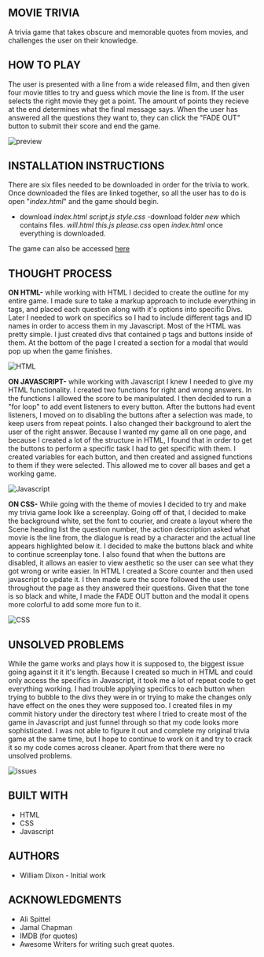 ## MOVIE TRIVIA
A trivia game that takes obscure and memorable quotes from movies, and challenges the user on their knowledge.

## HOW TO PLAY
The user is presented with a line from a wide released film, and then given four movie titles to try and guess which movie the line is from. If the user selects the right movie they get a point. The amount of points they recieve at the end determines what the final message says. When the user has answered all the questions they want to, they can click the "FADE OUT" button to submit their score and end the game. 

![preview](https://i.imgur.com/z55pUEC.png)

## INSTALLATION INSTRUCTIONS
There are six files needed to be downloaded in order for the trivia to work. Once downloaded the files are linked together, so all the user has to do is open "_index.html_" and the game should begin. 
- download
    _index.html_
    _script.js_
    _style.css_
-download folder
    _new_ which contains files.
        _will.html_
        _this.js_
        _please.css_
open _index.html_ once everything is downloaded.

The game can also be accessed [here](https://wdixon2186.github.io/movieTrivia/)

## THOUGHT PROCESS
**ON HTML-** while working with HTML I decided to create the outline for my entire game. I made sure to take a markup approach to include everything in tags, and placed each question along with it's options into specific Divs. Later I needed to work on specifics so I had to include different tags and ID names in order to access them in my Javascript. Most of the HTML was pretty simple. I just created divs that contained p tags and buttons inside of them. At the bottom of the page I created a section for a modal that would pop up when the game finishes.  

![HTML](https://i.imgur.com/ty4lauO.png)

**ON JAVASCRIPT-** while working with Javascript I knew I needed to give my HTML functionality. I created two functions for right and wrong answers. In the functions I allowed the score to be manipulated. I then decided to run a "for loop" to add event listeners to every button. After the buttons had event listeners, I moved on to disabling the buttons after a selection was made, to keep users from repeat points. I also changed their background to alert the user of the right answer. Because I wanted my game all on one page, and because I created a lot of the structure in HTML, I found that in order to get the buttons to perform a specific task I had to get specific with them. I created variables for each button, and then created and assigned functions to them if they were selected. This allowed me to cover all bases and get a working game. 

![Javascript](https://i.imgur.com/bjqVuB9.png)

**ON CSS-** While going with the theme of movies I decided to try and make my trivia game look like a screenplay. Going off of that, I decided to make the background white, set the font to courier, and create a layout where the Scene heading list the question number, the action description asked what movie is the line from, the dialogue is read by a character and the actual line appears highlighted below it. I decided to make the buttons black and white to continue screenplay tone. I also found that when the buttons are disabled, it allows an easier to view aesthetic so the user can see what they got wrong or write easier. In HTML I created a Score counter and then used javascript to update it. I then made sure the score followed the user throughout the page as they answered their questions. Given that the tone is so black and white, I made the FADE OUT button and the modal it opens more colorful to add some more fun to it. 

![CSS](https://i.imgur.com/UAT1TEO.png)

## UNSOLVED PROBLEMS
While the game works and plays how it is supposed to, the biggest issue going against it it it's length. Because I created so much in HTML and could only access the specifics in Javascript, it took me a lot of repeat code to get everything working. I had trouble applying specifics to each button when trying to bubble to the divs they were in or trying to make the changes only have effect on the ones they were supposed too. I created files in my commit history under the directory test where I tried to create most of the game in Javascript and just funnel through so that my code looks more sophisticated. I was not able to figure it out and complete my original trivia game at the same time, but I hope to continue to work on it and try to crack it so my code comes across cleaner. 
Apart from that there were no unsolved problems. 

![issues](https://i.imgur.com/Zv4Klx7.png)


## BUILT WITH
- HTML
- CSS
- Javascript

## AUTHORS
- William Dixon - Initial work

## ACKNOWLEDGMENTS
- Ali Spittel
- Jamal Chapman
- IMDB (for quotes)
- Awesome Writers for writing such great quotes.
